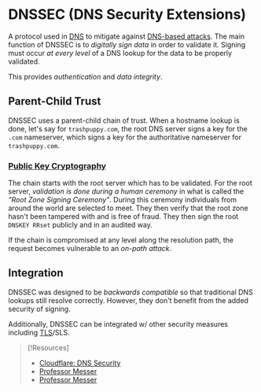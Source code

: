 
# DNSSEC (DNS Security Extensions)
A protocol used in [DNS](networking/DNS/DNS.md) to mitigate against [DNS-based attacks](networking/DNS/DNS-security.md). The main function of DNSSEC is to *digitally sign data* in order to validate it. Signing must occur *at every level* of a DNS lookup for the data to be properly validated.

This provides *authentication* and *data integrity*.
## Parent-Child Trust
DNSSEC uses a parent-child chain of trust. When a hostname lookup is done, let's say for `trashpuppy.com`, the root DNS server signs a key for the `.com` nameserver, which signs a key for the authoritative nameserver for `trashpuppy.com`.
### [Public Key Cryptography](../../computers/concepts/cryptography/asymmetric-encryption.md)
The chain starts with the root server which has to be validated. For the root server, *validation is done during a human ceremony* in what is called the *"Root Zone Signing Ceremony"*. During this ceremony individuals from around the world are selected to meet. They then verify that the root zone hasn't been tampered with and is free of fraud. They then sign the root `DNSKEY RRset`  publicly and in an audited way.

If the chain is compromised at any level along the resolution path, the request becomes vulnerable to an *on-path attack*.
## Integration
DNSSEC was designed to be *backwards compatible* so that traditional DNS lookups still resolve correctly. However, they don't benefit from the added security of signing.

Additionally, DNSSEC can be integrated w/ other security measures including [TLS](networking/protocols/TLS.md)/SLS.

> [!Resources]
> - [Cloudflare: DNS Security](https://www.cloudflare.com/learning/dns/dns-security/)
> - [Professor Messer](https://www.youtube.com/watch?v=yuXK_Jyosus&list=PLG49S3nxzAnkL2ulFS3132mOVKuzzBxA8&index=101)
> - [Professor Messer](https://www.youtube.com/watch?v=Nj_VF6tuBpw&list=PLG49S3nxzAnkL2ulFS3132mOVKuzzBxA8&index=111)

